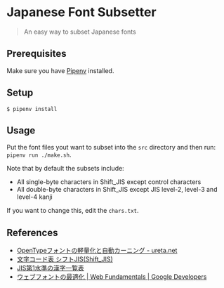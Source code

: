 # Japanese Font Subsetter

> An easy way to subset Japanese fonts

## Prerequisites

Make sure you have [Pipenv](https://pipenv.pypa.io/) installed.

## Setup

```shell
$ pipenv install
```

## Usage

Put the font files yout want to subset into the `src` directory and then run: `pipenv run ./make.sh`.

Note that by default the subsets include:

- All single-byte characters in Shift_JIS except control characters
- All double-byte characters in Shift_JIS except JIS level-2, level-3 and level-4 kanji

If you want to change this, edit the `chars.txt`.

## References

- [OpenTypeフォントの軽量化と自動カーニング - ureta.net](https://ureta.net/2017/02/tool_fonttools/)
- [文字コード表 シフトJIS(Shift_JIS)](http://charset.7jp.net/sjis.html)
- [JIS第1水準の漢字一覧表](http://kanjitisiki.com/jis1/)
- [ウェブフォントの最適化  |  Web Fundamentals  |  Google Developers](https://developers.google.com/web/fundamentals/performance/optimizing-content-efficiency/webfont-optimization)
